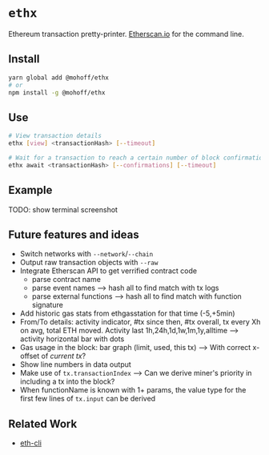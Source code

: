 # `ethx`

Ethereum transaction pretty-printer. [Etherscan.io](https://etherscan.io/) for the command line.

## Install

```sh
yarn global add @mohoff/ethx
# or
npm install -g @mohoff/ethx
```

## Use

```sh
# View transaction details
ethx [view] <transactionHash> [--timeout]

# Wait for a transaction to reach a certain number of block confirmations and print its details.
ethx await <transactionHash> [--confirmations] [--timeout]
```

## Example

TODO: show terminal screenshot

## Future features and ideas

- Switch networks with `--network`/`--chain`
- Output raw transaction objects with `--raw`
- Integrate Etherscan API to get verrified contract code
  - parse contract name
  - parse event names --> hash all to find match with tx logs
  - parse external functions --> hash all to find match with function signature
- Add historic gas stats from ethgasstation for that time (-5,+5min)
- From/To details: activity indicator, #tx since then, #tx overall, tx every Xh on avg, total ETH moved.
Activity last 1h,24h,1d,1w,1m,1y,alltime --> activity horizontal bar with dots
- Gas usage in the block: bar graph (limit, used, this tx) --> With correct x-offset of _current tx_?
- Show line numbers in data output
- Make use of `tx.transactionIndex` --> Can we derive miner's priority in including a tx into the block?
- When functionName is known with 1+ params, the value type for the first few lines of `tx.input` can be derived

## Related Work

- [eth-cli](https://github.com/protofire/eth-cli)
